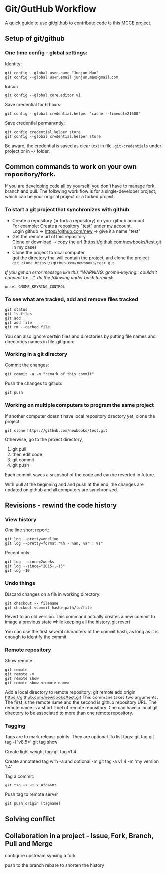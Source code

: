 # Git/GutHub Workflow

A quick guide to use git/github to contribute code to this MCCE project.

## Setup of git/github

### One time config - global settings:

Identity:

    git config --global user.name "Junjun Mao"
    git config --global user.email junjun.mao@gmail.com


Editor: 

    git config --global core.editor vi 

Save credential for 6 hours: 

    git config --global credential.helper 'cache --timeout=21600' 

Save credential permanently: 

    git config credential.helper store 
    git config --global credential.helper store 

Be aware, the credential is saved as clear text in file ```.git-credentials``` under project or in ```~/``` folder. 


## Common commands to work on your own repository/fork.
If you are developing code all by yourself, you don't have to manage fork, branch and pull. The following work flow 
is for a single-developer project, which can be your original project or a forked project.

### To start a git project that synchronizes with github
* Create a repository (or fork a repository) on your github account <br>
  For example: Create a repository "test" under my account. <br>
  Login github -> https://github.com/new  -> give it a name "test"
* Get the remote url of this repository <br>
  Clone or download -> copy the url (https://github.com/newbooks/test.git in my case)
* Clone the project to local computer <br>
  got the directory that will contain the project, and clone the project <br>
  ```git clone https://github.com/newbooks/test.git```

*If you get an error message like this "WARNING: gnome-keyring:: couldn't connect to: ...", 
do the following under bash terminal:*
```    
unset GNOME_KEYRING_CONTROL
```

### To see what are tracked, add and remove files tracked

    git status
    git ls-files
    git add .
    git add file
    git rm --cached file

You can also ignore certain files and directories by putting file names and directories names in file .gitignore

### Working in a git directory
Commit the changes:
```
git commit -a -m "remark of this commit"
```

Push the changes to github:
```
git push
```

### Working on multiple computers to program the same project

If another computer doesn't have local repository directory yet, clone the project:
```
git clone https://github.com/newbooks/test.git
``` 
Otherwise, go to the project directory,
 1. git pull
 2. then edit code
 3. git commit
 4. git push 

Each commit saves a snapshot of the code and can be reverted in future.

With pull at the beginning and and push at the end, the changes are updated on github and all computers are 
synchronized. 
 
## Revisions - rewind the code history
### View history
One line short report: 

    git log --pretty=oneline 
    git log --pretty=format:"%h - %an, %ar : %s" 

Recent only: 

    git log --since=2weeks 
    git log --since="2015-1-15" 
    git log -10 

### Undo things
Discard changes on a file in working directory: 

    git checkout -- filename 
    git checkout <commit hash> path/to/file 

Revert to an old version. This command actually creates a new commit to image a previous state while keeping all the history. 
    git revert <commit hash>

You can use the first several characters of the commit hash, as long as it is enough to identify the commit.

### Remote repository
Show remote: 

    git remote 
    git remote -v 
    git remote show 
    git remote show <remote name>
    
Add a local directory to remote repository:
    git remote add origin https://github.com/newbooks/test.git
This command takes two arguments. The first is the remote name and the second is github repository URL. The remote 
name is a short label of remote repository. One can have a local git directory to be associated to more than one 
remote repository.

### Tagging
Tags are to mark release points. They are optional. To list tags: 
    git tag 
    git tag -l 'v8.5*' 
    git tag show 

Create light weight tag: 
    git tag v1.4

Create annotated tag with -a and optional -m 
    git tag -a v1.4 -m 'my version 1.4' 

Tag a commit: 

    git tag -a v1.2 9fceb02 

Push tag to remote server 

    git push origin [tagname] 

## Solving conflict



## Collaboration in a project - Issue, Fork, Branch, Pull and Merge 

configure upstream
syncing a fork

push to the branch
rebase to shorten the history
